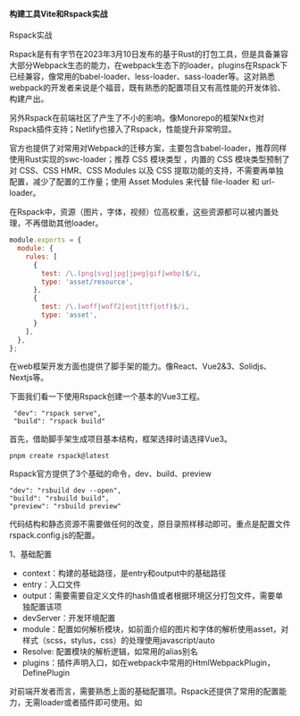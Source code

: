 #### 构建工具Vite和Rspack实战

Rspack实战

Rspack是有有字节在2023年3月10日发布的基于Rust的打包工具，但是具备兼容大部分Webpack生态的能力，在webpack生态下的loader，plugins在Rspack下已经兼容，像常用的babel-loader、less-loader、sass-loader等。这对熟悉webpack的开发者来说是个福音，既有熟悉的配置项目又有高性能的开发体验、构建产出。

另外Rspack在前端社区了产生了不小的影响，像Monorepo的框架Nx也对Rspack插件支持；Netlify也接入了Rspack，性能提升非常明显。

官方也提供了对常用对Webpack的迁移方案，主要包含babel-loader，推荐同样使用Rust实现的swc-loader；推荐 CSS 模块类型 ，内置的 CSS 模块类型预制了对 CSS、CSS HMR、CSS Modules 以及 CSS 提取功能的支持，不需要再单独配置，减少了配置的工作量；使用 Asset Modules 来代替 file-loader 和 url-loader。

在Rspack中，资源（图片，字体，视频）位高权重，这些资源都可以被内置处理，不再借助其他loader。

```js
module.exports = {
  module: {
    rules: [
      {
        test: /\.(png|svg|jpg|jpeg|gif|webp)$/i,
        type: 'asset/resource',
      },
      {
        test: /\.(woff|woff2|eot|ttf|otf)$/i,
        type: 'asset',
      }
    ],
  },
};
```

在web框架开发方面也提供了脚手架的能力。像React、Vue2&3、Solidjs、Nextjs等。

下面我们看一下使用Rspack创建一个基本的Vue3工程。

```
 "dev": "rspack serve",
 "build": "rspack build"
```

首先，借助脚手架生成项目基本结构，框架选择时请选择Vue3。

```shell
pnpm create rspack@latest
```

Rspack官方提供了3个基础的命令，dev、build、preview

```shell
"dev": "rsbuild dev --open",
"build": "rsbuild build",
"preview": "rsbuild preview"
```

代码结构和静态资源不需要做任何的改变，原目录照样移动即可。重点是配置文件rspack.config.js的配置。

1、基础配置

- context：构建的基础路径，是entry和output中的基础路径
- entry：入口文件
- output：需要需要自定义文件的hash值或者根据环境区分打包文件，需要单独配置该项
- devServer：开发环境配置
- module：配置如何解析模块，如前面介绍的图片和字体的解析使用asset，对样式（scss，stylus，css）的处理使用javascript/auto
- Resolve:  配置模块的解析逻辑，如常用的alias别名
- plugins：插件声明入口，如在webpack中常用的HtmlWebpackPlugin，DefinePlugin

对前端开发者而言，需要熟悉上面的基础配置项。Rspack还提供了常用的配置能力，无需loader或者插件即可使用。如